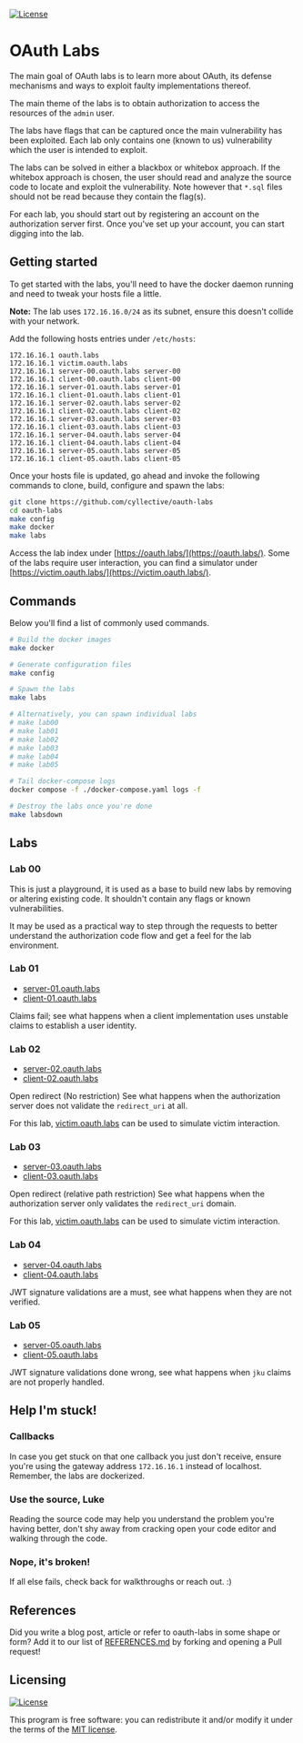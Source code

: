 [![License](https://img.shields.io/github/license/cyllective/oauth-labs?_1)](LICENSE)

# OAuth Labs

The main goal of OAuth labs is to learn more about OAuth, its defense
mechanisms and ways to exploit faulty implementations thereof.

The main theme of the labs is to obtain authorization to access the resources
of the `admin` user.

The labs have flags that can be captured once the main vulnerability has been
exploited. Each lab only contains one (known to us) vulnerability which the
user is intended to exploit.

The labs can be solved in either a blackbox or whitebox approach. If the
whitebox approach is chosen, the user should read and analyze the source code
to locate and exploit the vulnerability. Note however that `*.sql` files should
not be read because they contain the flag(s).

For each lab, you should start out by registering an account on the
authorization server first. Once you've set up your account, you can start
digging into the lab.


## Getting started

To get started with the labs, you'll need to have the docker daemon running and
need to tweak your hosts file a little.

**Note:** The lab uses `172.16.16.0/24` as its subnet, ensure this doesn't
collide with your network.

Add the following hosts entries under `/etc/hosts`:

```
172.16.16.1 oauth.labs
172.16.16.1 victim.oauth.labs
172.16.16.1 server-00.oauth.labs server-00
172.16.16.1 client-00.oauth.labs client-00
172.16.16.1 server-01.oauth.labs server-01
172.16.16.1 client-01.oauth.labs client-01
172.16.16.1 server-02.oauth.labs server-02
172.16.16.1 client-02.oauth.labs client-02
172.16.16.1 server-03.oauth.labs server-03
172.16.16.1 client-03.oauth.labs client-03
172.16.16.1 server-04.oauth.labs server-04
172.16.16.1 client-04.oauth.labs client-04
172.16.16.1 server-05.oauth.labs server-05
172.16.16.1 client-05.oauth.labs client-05
```

Once your hosts file is updated, go ahead and invoke the following commands to
clone, build, configure and spawn the labs:

```bash
git clone https://github.com/cyllective/oauth-labs 
cd oauth-labs
make config
make docker
make labs
```

Access the lab index under [https://oauth.labs/](https://oauth.labs/).
Some of the labs require user interaction, you can find a simulator under [https://victim.oauth.labs/](https://victim.oauth.labs/).


## Commands

Below you'll find a list of commonly used commands.

```bash
# Build the docker images
make docker

# Generate configuration files
make config

# Spawn the labs
make labs

# Alternatively, you can spawn individual labs
# make lab00
# make lab01
# make lab02
# make lab03
# make lab04
# make lab05

# Tail docker-compose logs
docker compose -f ./docker-compose.yaml logs -f

# Destroy the labs once you're done
make labsdown
```

## Labs

### Lab 00

This is just a playground, it is used as a base to build new labs by removing
or altering existing code. It shouldn't contain any flags or known
vulnerabilities.

It may be used as a practical way to step through the requests to better
understand the authorization code flow and get a feel for the lab environment.


### Lab 01

+ [server-01.oauth.labs](https://server-01.oauth.labs/)
+ [client-01.oauth.labs](https://client-01.oauth.labs/)

Claims fail; see what happens when a client implementation uses unstable claims
to establish a user identity.


### Lab 02

+ [server-02.oauth.labs](https://server-02.oauth.labs/)
+ [client-02.oauth.labs](https://client-02.oauth.labs/)

Open redirect (No restriction)
See what happens when the authorization server does not validate the
`redirect_uri` at all.

For this lab, [victim.oauth.labs](https://victim.oauth.labs/) can be used to simulate victim interaction.


### Lab 03

+ [server-03.oauth.labs](https://server-03.oauth.labs/)
+ [client-03.oauth.labs](https://client-03.oauth.labs/)

Open redirect (relative path restriction) See what happens when the
authorization server only validates the `redirect_uri` domain.

For this lab, [victim.oauth.labs](https://victim.oauth.labs/) can be used to simulate victim interaction.


### Lab 04

+ [server-04.oauth.labs](https://server-04.oauth.labs/)
+ [client-04.oauth.labs](https://client-04.oauth.labs/)

JWT signature validations are a must, see what happens when they are not verified.


### Lab 05

+ [server-05.oauth.labs](https://server-05.oauth.labs/)
+ [client-05.oauth.labs](https://client-05.oauth.labs/)

JWT signature validations done wrong, see what happens when `jku` claims are
not properly handled.


## Help I'm stuck!

### Callbacks

In case you get stuck on that one callback you just don't receive, ensure
you're using the gateway address `172.16.16.1` instead of localhost. Remember,
the labs are dockerized.

### Use the source, Luke

Reading the source code may help you understand the problem you're having
better, don't shy away from cracking open your code editor and walking through
the code.

### Nope, it's broken!

If all else fails, check back for walkthroughs or reach out. :)


## References

Did you write a blog post, article or refer to oauth-labs in some shape or
form? Add it to our list of [REFERENCES.md](REFERENCES.md) by forking and
opening a Pull request!


## Licensing

[![License](https://img.shields.io/github/license/cyllective/oauth-labs?_1)](LICENSE)

This program is free software: you can redistribute it and/or modify it under the terms of the [MIT license](LICENSE).
